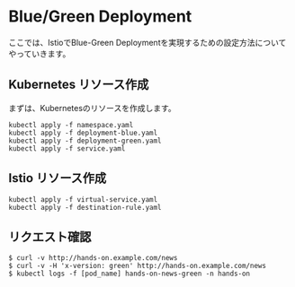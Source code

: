 # Blue/Green Deployment

ここでは、IstioでBlue-Green Deploymentを実現するための設定方法についてやっていきます。

## Kubernetes リソース作成

まずは、Kubernetesのリソースを作成します。

```
kubectl apply -f namespace.yaml
kubectl apply -f deployment-blue.yaml
kubectl apply -f deployment-green.yaml
kubectl apply -f service.yaml
```

## Istio リソース作成

```
kubectl apply -f virtual-service.yaml
kubectl apply -f destination-rule.yaml
```

## リクエスト確認

```
$ curl -v http://hands-on.example.com/news
$ curl -v -H 'x-version: green' http://hands-on.example.com/news
$ kubectl logs -f [pod_name] hands-on-news-green -n hands-on
```